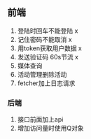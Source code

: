 ## 前端

1. 登陆时回车不能登陆 x
2. 记住密码不能取消 x
3. 用token获取用户数据 x
4. 发送验证码 60s节流 x
5. 媒体查询
6. 活动管理删除活动
7. fetcher加上日志请求

### 后端

1. 接口前面加上api
2. 增加访问量时使用Q对象